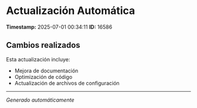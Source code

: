 # Actualización Automática

**Timestamp:** 2025-07-01 00:34:11
**ID:** 16586

## Cambios realizados

Esta actualización incluye:
- Mejora de documentación
- Optimización de código
- Actualización de archivos de configuración

---
*Generado automáticamente*
